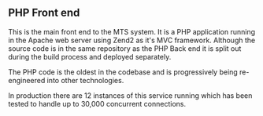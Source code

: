 ## PHP Front end

This is the main front end to the MTS system.  It is a PHP application running in the Apache web server using Zend2 as it's MVC framework.  Although the source code is in the same repository as the PHP Back end it is split out during the build process and deployed separately. 

The PHP code is the oldest in the codebase and is progressively being re-engineered into other technologies.

In production there are 12 instances of this service running which has been tested to handle up to 30,000 concurrent connections.
